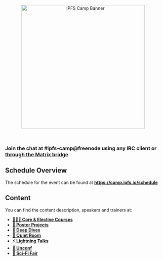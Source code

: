 <p align="center">
  <a href="https://camp.ipfs.io">
    <img src="https://gateway.ipfs.io/ipfs/QmfWNnayqgzFKP3Lf4Ganka5fxjwitVHD7fPgsL7qnR2As" alt="IPFS Camp Banner" width="400" />
  </a>
</p>
<br/>

### Join the chat at #ipfs-camp@freenode using any IRC client or [through the Matrix bridge](https://riot.im/app/#/room/#freenode_#ipfs-camp:matrix.org)

## Schedule Overview

The schedule for the event can be found at **https://camp.ipfs.io/schedule**

## Content

You can find the content description, speakers and trainers at:

- **[👩🏽‍🏫 Core & Elective Courses](CORE_AND_ELECTIVE_COURSES)**
- **[📃 Poster Projects](POSTER_PROJECTS)**
- **[🐋 Deep Dives](DEEP_DIVES)**
- **[🐚 Quiet Room](QUIET_ROOM)**
- **[⚡️ Lightning Talks](LIGHTNING_TALKS)**
- **[🧩 Unconf](UNCONF)**
- **[🧬 Sci-Fi Fair](SCI-FI_FAIR)**
